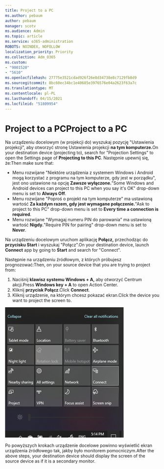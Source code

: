 ```yaml
---
title: Project to a PC
ms.author: pebaum
author: pebaum
manager: scotv
ms.audience: Admin
ms.topic: article
ms.service: o365-administration
ROBOTS: NOINDEX, NOFOLLOW
localization_priority: Priority
ms.collection: Adm_O365
ms.custom:
- "9001520"
- "5610"
ms.openlocfilehash: 27775e3521cdad926f26e8d34738e8c7129fb8d9
ms.sourcegitcommit: 8bc60ec34bc1e40685e3976576e04a2623f63a7c
ms.translationtype: MT
ms.contentlocale: pl-PL
ms.lasthandoff: 04/15/2021
ms.locfileid: "51809954"
---
```

# <a name="project-to-a-pc"></a><span data-ttu-id="89b16-102">Project to a PC</span><span class="sxs-lookup"><span data-stu-id="89b16-102">Project to a PC</span></span>

<span data-ttu-id="89b16-103">Na urządzeniu docelowym (w projekcji do) wyszukaj pozycję "Ustawienia projekcji", aby otworzyć stronę Ustawienia projekcji **na tym komputerze.**</span><span class="sxs-lookup"><span data-stu-id="89b16-103">On your destination device (projecting to), search for "Projection Settings" to open the Settings page of **Projecting to this PC**.</span></span> <span data-ttu-id="89b16-104">Następnie upewnij się, że:</span><span class="sxs-lookup"><span data-stu-id="89b16-104">Then make sure that:</span></span>
- <span data-ttu-id="89b16-105">Menu rozwijane "Niektóre urządzenia z systemem Windows i Android mogą korzystać z programu na tym komputerze, gdy jest w porządku", jest ono ustawione na opcję **Zawsze wyłączone.**</span><span class="sxs-lookup"><span data-stu-id="89b16-105">"Some Windows and Android devices can project to this PC when you say it's OK" drop-down menu is set to **Always Off**.</span></span>
- <span data-ttu-id="89b16-106">Menu rozwijane "Poproś o projekt na tym komputerze" ma ustawioną wartość **Za każdym razem, gdy jest wymagane połączenie.**</span><span class="sxs-lookup"><span data-stu-id="89b16-106">"Ask to project to this PC" drop-down menu is set to **Every time a connection is required**.</span></span>
- <span data-ttu-id="89b16-107">Menu rozwijane "Wymagaj numeru PIN do parowania" ma ustawioną wartość **Nigdy.**</span><span class="sxs-lookup"><span data-stu-id="89b16-107">"Require PIN for pairing" drop-down menu is set to **Never**.</span></span>

<span data-ttu-id="89b16-108">Na urządzeniu docelowym uruchom aplikację **Połącz,** przechodząc do **przycisku Start** i wyszukaj "Połącz".</span><span class="sxs-lookup"><span data-stu-id="89b16-108">On your destination device, launch **Connect** app by going to **Start** and search for "Connect".</span></span>

<span data-ttu-id="89b16-109">Następnie na urządzeniu źródłowym, z których próbujesz prognozować:</span><span class="sxs-lookup"><span data-stu-id="89b16-109">Then, on your source device that you are trying to project from:</span></span>

1. <span data-ttu-id="89b16-110">Naciśnij **klawisz systemu Windows + A,** aby otworzyć Centrum akcji.</span><span class="sxs-lookup"><span data-stu-id="89b16-110">Press **Windows key + A** to open Action Center.</span></span>
2. <span data-ttu-id="89b16-111">Kliknij **przycisk Połącz**.</span><span class="sxs-lookup"><span data-stu-id="89b16-111">Click **Connect**.</span></span>
3. <span data-ttu-id="89b16-112">Kliknij urządzenie, na którym chcesz pokazać ekran.</span><span class="sxs-lookup"><span data-stu-id="89b16-112">Click the device you want to project the screen to.</span></span>

![Project to a PC](media/project-to-a-pc.png)

<span data-ttu-id="89b16-114">Po powyższych krokach urządzenie docelowe powinno wyświetlić ekran urządzenia źródłowego tak, jakby było monitorem pomocniczym.</span><span class="sxs-lookup"><span data-stu-id="89b16-114">After the above steps, your destination device should display the screen of the source device as if it is a secondary monitor.</span></span>
